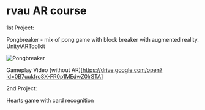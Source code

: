 # rvau AR course

1st Project:

Pongbreaker - mix of pong game with block breaker with augmented reality. Unity/ARToolkit

![Pongbreaker](http://image.prntscr.com/image/029d10cf4929408bb8c4d127eac3c356.png)

Gameplay Video (without AR)[https://drive.google.com/open?id=0B7uukfro8X-FR0p1MEdwZ0lrSTA]

2nd Project:

Hearts game with card recognition
